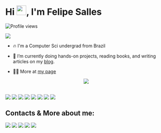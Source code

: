 <h1 align="left">Hi <img src="https://raw.githubusercontent.com/kaueMarques/kaueMarques/master/hi.gif" height="30px">, I'm Felipe Salles</h1>
<p align="left"> <img src="https://komarev.com/ghpvc/?username=felipemsalles&color=yellow" alt="Profile views" /> </p>
<p align="left"> <a href="https://blogfelipe.com" target="_blank"><img src="https://img.shields.io/website-up-down-green-red/https/blogfelipe.com.svg"></a> </p>

- 🔥 I'm a Computer Sci undergrad from Brazil 

- 🔭 I’m currently doing hands-on projects, reading books, and writing articles on my [blog](https://blogfelipe.com).

- 👨‍💻 More at [my page](https://felipemsalles.github.io/)

<p align="center">
  <img src="http://github-readme-streak-stats.herokuapp.com?user=felipemsalles&theme=dark&mode=weekly" />
</p>

<div style="display: inline_block"><br>
  <img align="center" src="https://img.shields.io/badge/Python-3776AB?style=for-the-badge&logo=python&logoColor=white">
  <img align="center" src="https://img.shields.io/badge/C-00599C?style=for-the-badge&logo=c&logoColor=white">
  <img align="center" src="https://img.shields.io/badge/Java-ED8B00?style=for-the-badge&logo=java&logoColor=white">
  <img align="center" src="https://img.shields.io/badge/HTML-239120?style=for-the-badge&logo=html5&logoColor=white">
  <img align="center" src="https://img.shields.io/badge/CSS-239120?&style=for-the-badge&logo=css3&logoColor=white">
  <img align="center" src="https://img.shields.io/badge/Rust-000000?style=for-the-badge&logo=rust&logoColor=white">
  <img align="center" src="https://img.shields.io/badge/Lua-2C2D72?style=for-the-badge&logo=lua&logoColor=white">
  <img align="center" src="https://img.shields.io/badge/Shell_Script-121011?style=for-the-badge&logo=gnu-bash&logoColor=white">
</div>

  ## Contacts & More about me:
  
<div> 
 <a href="https://felipemsalles.github.io/" target="_blank"><img src="https://img.shields.io/badge/website-000000?style=for-the-badge&logo=About.me&logoColor=white"></a>
 <a href="https://blogfelipe.com" target="_blank"><img src="https://img.shields.io/badge/Blogger-FF5722?style=for-the-badge&logo=blogger&logoColor=white"></a>
 <a href="https://felipe-salles.medium.com/" target="_blank"><img src="https://img.shields.io/badge/Medium-12100E?style=for-the-badge&logo=medium&logoColor=white"></a>
 <a href="https://twitter.com/felipesallesBR" target="_blank"><img src="https://img.shields.io/badge/Twitter-1DA1F2?style=for-the-badge&logo=twitter&logoColor=white"></a> 
 <a href="https://www.linkedin.com/in/felipemsalles/" target="_blank"><img src="https://img.shields.io/badge/LinkedIn-0077B5?style=for-the-badge&logo=linkedin&logoColor=white"></a> 

 
</div>
